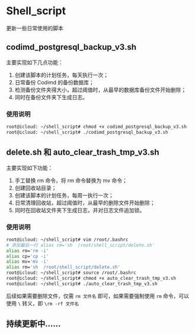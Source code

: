 # Shell_script
更新一些日常使用的脚本

## codimd_postgresql_backup_v3.sh
主要实现如下几点功能：
1. 创建该脚本的计划任务，每天执行一次；
2. 日常备份 Codimd 的备份数据库；
3. 检测备份文件夹得大小，超过阈值时，从最早的数据库备份文件开始删除；
4. 同时在备份文件夹下生成日志。

### 使用说明
```bash
root@icloud: ~/shell_script# chmod +x codimd_postgresql_backup_v3.sh
root@icloud: ~/shell_script# ./codimd_postgresql_backup_v3.sh
```
## delete.sh 和 auto_clear_trash_tmp_v3.sh
主要实现如下功能：
1. 手工替换 rm 命令，将 rm 命令替换为 mv 命令；
2. 创建回收站目录；
3. 创建该脚本的计划任务，每周一执行一次；
4. 日常清理回收站，超过阈值时，从最早的删除文件开始删除；
5. 同时在回收站文件夹下生成日志，并对日志文件追加锁。

### 使用说明
```bash
root@icloud: ~/shell_script# vim /root/.bashrc
# 添加最后一行 alias rm='sh  /root/shell_script/delete.sh'
alias rm='rm -i'
alias cp='cp -i'
alias mv='mv -i'
alias rm='sh  /root/shell_script/delete.sh'
root@icloud: ~/shell_script# source /root/.bashrc
root@icloud: ~/shell_script# chmod +x auto_clear_trash_tmp_v3.sh
root@icloud: ~/shell_script# ./auto_clear_trash_tmp_v3.sh
```
后续如果需要删除文件，仅需 `rm 文件名` 即可，如果需要强制使用 `rm` 命令，可以使用 `\` 转义，即 `\rm -rf 文件名`

## 持续更新中……
